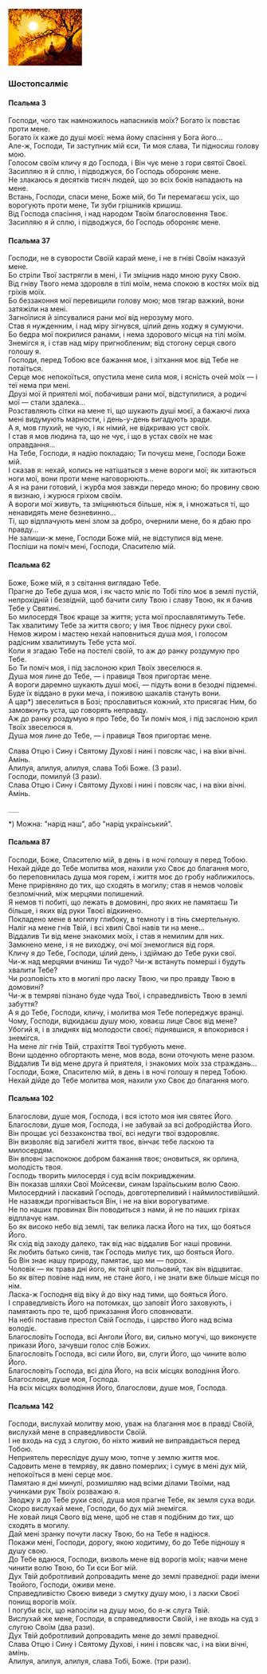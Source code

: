 ![img](../img/sonce.jpg)

### Шостопсалміє

#### Псальма 3

Господи, чого так намножилось напасників моїх? Богато їх повстає проти мене.  
Богато їх каже до душі моєї: нема йому спасіння у Бога його...  
Але-ж, Господи, Ти заступник мій єси, Ти моя слава, Ти підносиш голову мою.  
Голосом своїм кличу я до Господа, і Він чує мене з гори святої Своєї.  
Засипляю я й сплю, і підводжуся, бо Господь обороняє мене.  
Не злакаюсь я десятків тисяч людей, що зо всіх боків нападають на мене.  
Встань, Господи, спаси мене, Боже мій, бо Ти перемагаєш усіх, що ворогують проти мене, Ти зуби грішників кришиш.  
Від Господа спасіння, і над народом Твоїм благословення Твоє.  
Засипляю я й сплю, і підводжуся, бо Господь обороняє мене.  

#### Псальма 37

Господи, не в суворости Своїй карай мене, і не в гніві Своїм наказуй мене.  
Бо стріли Твої застрягли в мені, і Ти зміцнив надо мною руку Свою.  
Від гніву Твого нема здоровля в тілі моїм, нема спокою в костях моїх від гріхів моїх.  
Бо беззаконня мої перевищили голову мою; мов тягар важкий, вони затяжіли на мені.  
Загноїлися й зіпсувалися рани мої від нерозуму мого.  
Став я нужденним, і над міру зігнувся, цілий день ходжу я сумуючи.  
Бо бедра мої покрилися ранами, і нема здорового місця на тілі моїм.  
Знемігся я, і став над міру пригнобленим; від стогону серця свого голошу я.  
Господи, перед Тобою все бажання моє, і зітхання моє від Тебе не потаїться.  
Серце моє непокоїться, опустила мене сила моя, і ясність очей моїх — і теї нема при мені.  
Друзі мої й приятелі мої, побачивши рани мої, відступилися, а родичі мої — стали здалека...  
Розставляють сітки на мене ті, що шукають душі моєї, а бажаючі лиха мені видумують марности, і день-у-день вигадують зради.  
А я, мов глухий, не чую, і як німий, не відкриваю уст своїх.  
І став я мов людина та, що не чує, і що в устах своїх не має оправдання...  
На Тебе, Господи, я надію покладаю; Ти почуєш мене, Господи Боже мій.  
І сказав я: нехай, колись не натішаться з мене вороги мої; як хитаються ноги мої, вони проти мене наговорюють...  
А я на рани готовий, і журба моя завжди передо мною; бо провину свою я визнаю, і журюся гріхом своїм.  
А вороги мої живуть, та зміцняються більше, ніж я, і множаться ті, що ненавидять мене безневинно...  
Ті, що відплачують мені злом за добро, очернили мене, бо я дбаю про правду...  
Не залиши-ж мене, Господи Боже мій, не відступися від мене.  
Поспіши на поміч мені, Господи, Спасителю мій.  

#### Псальма 62

Боже, Боже мій, я з світання виглядаю Тебе.  
Прагне до Тебе душа моя, і як часто мліє по Тобі тіло моє в землі пустій, непрохідній і безвідній, щоб бачити силу Твою і славу Твою, як я бачив Тебе у Святині.  
Бо милосердя Твоє краще за життя; уста мої прославлятимуть Тебе.  
Так хвалитиму Тебе за життя свого; у імя Твоє піднесу руки свої.  
Немов жиром і мастею нехай наповниться душа моя, і голосом радісним хвалитимуть Тебе уста мої.  
Коли я згадаю Тебе на постелі своїй, то аж до ранку роздумую про Тебе.  
Бо Ти поміч моя, і під заслоною крил Твоїх звеселюся я.  
Душа моя лине до Тебе, — і правиця Твоя пригортає мене.  
А вороги даремно шукають душі моєї, — підуть вони в безодні підземні.  
Буде їх віддано в руки меча, і поживою шакалів стануть вони.  
А цар*) звеселиться в Бозі; прославиться кожний, хто присягає Ним, бо замовкнуть уста, що говорять неправду.  
Аж до ранку роздумую я про Тебе, бо Ти поміч моя, і під заслоною крил Твоїх звеселюся я.  
Душа моя лине до Тебе, — і правиця Твоя пригортає мене.  

Слава Отцю і Сину і Святому Духові і нині і повсяк час, і на віки вічні. Амінь.  
Алилуя, алилуя, алилуя, слава Тобі Боже. (3 рази).  
Господи, помилуй (3 рази).  
Слава Отцю і Сину і Святому Духові і нині і повсяк час, і на віки вічні. Амінь.  

	___  
*) Можна: "нарід наш", або "нарід український".  

#### Псальма 87

Господи, Боже, Спасителю мій, в день і в ночі голошу я перед Тобою.  
Нехай дійде до Тебе молитва моя, нахили ухо Своє до благання мого, бо переповнилась душа моя горем, і життя моє до гробу наближилось.  
Мене прирівняно до тих, що сходять в могилу; став я немов чоловік безпомічний, між мерцями полишений.  
Я немов ті побиті, що лежать в домовині, про яких не памятаєш Ти більше, і яких від руки Твоєї відкинено.  
Покладено мене в могилу глибоку, в темноту і в тінь смертельную.  
Наліг на мене гнів Твій, і всі хвилі Свої навів ти на мене...  
Віддалив Ти від мене знакомих моїх, і став я немилим для них.  
Замкнено мене, і я не виходжу, очі мої знемоглися від горя.  
Кличу я до Тебе, Господи, цілий день, і здіймаю до Тебе руки свої.  
Чи-ж над мерцями вчиниш Ти чудо? Чи-ж встануть померші і будуть хвалити Тебе?  
Чи розповість хто в могилі про ласку Твою, чи про правду Твою в домовині?  
Чи-ж в темряві пізнано буде чуда Твої, і справедливість Твою в землі забуття?  
А я до Тебе, Господи, кличу, і молитва моя Тебе попереджує вранці.  
Чому, Господи, відкидаєш душу мою, ховаєш лице Своє від мене?  
Убогий я, і в злиднях від молодости своєї; піднявшися, я впокорився і знемігся.  
На мене ліг гнів Твій, страхіття Твої турбують мене.  
Вони щоденно обгортають мене, мов вода, вони оточують мене разом.  
Віддалив Ти від мене друга й приятеля, і знакомих моїх зза страждань...  
Господи, Боже, Спасителю мій, в день і в ночі голошу я перед Тобою.  
Нехай дійде до Тебе молитва моя, нахили ухо Своє до благання мого.  

#### Псальма 102

Благослови, душе моя, Господа, і вся істото моя імя святеє Його.  
Благослови, душе моя, Господа, і не забувай за всі добродійства Його.  
Він прощає усі беззаконства твої, всі недуги твої вздоровляє.  
Він визволяє від загибелі життя твоє, вінчає тебе ласкою та милосердям.  
Він вповні заспокоює добром бажання твоє; оновиться, як орлина, молодість твоя.  
Господь творить милосердя і суд всім покривдженим.  
Він показав шляхи Свої Мойсеєви, синам Ізраїльським волю Свою.  
Милосердний і ласкавий Господь, довготерпеливий і наймилостивійший.  
Не назавжди прогнівається Він, і не на віки ворогуватиме.  
Не по наших провинах Він поводиться з нами, й не по наших гріхах відплачує нам.  
Бо як високо небо від землі, так велика ласка Його на тих, що бояться Його.  
Як схід від заходу далеко, так від нас віддалив Бог наші провини.  
Як любить батько синів, так Господь милує тих, що бояться Його.  
Бо Він знає нашу природу, памятає, що ми — порох.  
Чоловік — як трава дні його, як той цвіт польовий, так він відцвитає.  
Бо як вітер повіне над ним, не стане його, і не знати вже більше місця по нім.  
Ласка-ж Господня від віку й до віку над тими, що бояться Його.  
І справедливість Його на потомках, що заповіт Його заховують, і памятають про те, щоб приказання Його сповнювати.  
На небі поставив престол Свій Господь, і царство Його над всіма володіє.  
Благословіть Господа, всі Анголи Його, ви, сильно могучі, що виконуєте прикази Його, зачувши голос слів Божих.  
Благословіть Господа, всі сили Його, ви, слуги Його, що чините волю Його.  
Благословіть Господа, всі діла Його, на всіх місцях володіння Його. Благослови, душе моя, Господа.  
На всіх місцях володіння Його, благослови, душе моя, Господа.  

#### Псальма 142

Господи, вислухай молитву мою, уваж на благання моє в правді Своїй, вислухай мене в справедливости Своїй.  
І не входь на суд з слугою, бо ніхто живий не виправдається перед Тобою.  
Неприятель переслідує душу мою, топче у землю життя моє.  
Садовить мене в темряву, як давно померлих; і сумує в мені дух мій, непокоїться в мені серце моє.  
Памятаю я дні минулі, розмишляю над всіми ділами Твоїми, над учинками рук Твоїх розважаю я.  
Зводжу я до Тебе руки свої, душа моя прагне Тебе, як земля суха води.  
Скоро вислухай мене, Господи, бо дух мій знемігся.  
Не ховай лиця Свого від мене, щоб не став я подібним до тих, що сходять в могилу.  
Дай мені зранку почути ласку Твою, бо на Тебе я надіюся.  
Покажи мені, Господи, дорогу, якою ходитиму, бо до Тебе підношу я душу свою.  
До Тебе вдаюся, Господи, визволь мене від ворогів моїх; навчи мене чинити волю Твою, бо Ти єси Бог мій.  
Дух Твій добротливий допровадить мене до землі праведної: ради імени Твойого, Господи, оживи мене.  
Справедливістю Своєю виведи з смутку душу мою, і з ласки Своєї понищ ворогів моїх.  
І погуби всіх, що напосіли на душу мою, бо я-ж слуга Твій.  
Вислухай же мене, Господи, в справедливости Своїй, і не входь на суд з слугою Своїм (два рази).  
Дух Твій добротливий допровадить мене до землі праведної.  
Слава Отцю і Сину і Святому Духові, і нині і повсяк час, і на віки вічні, амінь.  
Алилуя, алилуя, алилуя, слава Тобі, Боже. (три рази).  